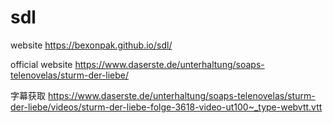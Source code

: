 # sdl

website
https://bexonpak.github.io/sdl/

official website 
https://www.daserste.de/unterhaltung/soaps-telenovelas/sturm-der-liebe/

字幕获取
https://www.daserste.de/unterhaltung/soaps-telenovelas/sturm-der-liebe/videos/sturm-der-liebe-folge-3618-video-ut100~_type-webvtt.vtt

